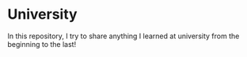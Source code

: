 # University

<p>In this repository, I try to share anything I learned at university from the beginning to the last!</p>